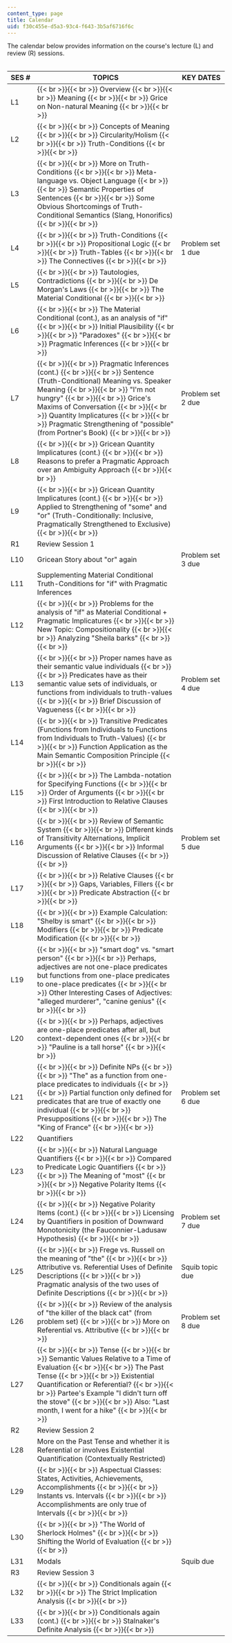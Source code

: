 ```yaml
---
content_type: page
title: Calendar
uid: f30c455e-d5a3-93c4-f643-3b5af6716f6c
---
```


The calendar below provides information on the course's lecture (L) and review (R) sessions.  
 

| SES # | TOPICS | KEY DATES |
| --- | --- | --- |
| L1 |  {{< br >}}{{< br >}} Overview {{< br >}}{{< br >}} Meaning {{< br >}}{{< br >}} Grice on Non-natural Meaning {{< br >}}{{< br >}}  | &nbsp; |
| L2 |  {{< br >}}{{< br >}} Concepts of Meaning {{< br >}}{{< br >}} Circularity/Holism {{< br >}}{{< br >}} Truth-Conditions {{< br >}}{{< br >}}  | &nbsp; |
| L3 |  {{< br >}}{{< br >}} More on Truth-Conditions {{< br >}}{{< br >}} Meta-language vs. Object Language {{< br >}}{{< br >}} Semantic Properties of Sentences {{< br >}}{{< br >}} Some Obvious Shortcomings of Truth-Conditional Semantics (Slang, Honorifics) {{< br >}}{{< br >}}  | &nbsp; |
| L4 |  {{< br >}}{{< br >}} Truth-Conditions {{< br >}}{{< br >}} Propositional Logic {{< br >}}{{< br >}} Truth-Tables {{< br >}}{{< br >}} The Connectives {{< br >}}{{< br >}}  | Problem set 1 due |
| L5 |  {{< br >}}{{< br >}} Tautologies, Contradictions {{< br >}}{{< br >}} De Morgan's Laws {{< br >}}{{< br >}} The Material Conditional {{< br >}}{{< br >}}  | &nbsp; |
| L6 |  {{< br >}}{{< br >}} The Material Conditional (cont.), as an analysis of "if" {{< br >}}{{< br >}} Initial Plausibility {{< br >}}{{< br >}} "Paradoxes" {{< br >}}{{< br >}} Pragmatic Inferences {{< br >}}{{< br >}}  | &nbsp; |
| L7 |  {{< br >}}{{< br >}} Pragmatic Inferences (cont.) {{< br >}}{{< br >}} Sentence (Truth-Conditional) Meaning vs. Speaker Meaning {{< br >}}{{< br >}} "I'm not hungry" {{< br >}}{{< br >}} Grice's Maxims of Conversation {{< br >}}{{< br >}} Quantity Implicatures {{< br >}}{{< br >}} Pragmatic Strengthening of "possible" (from Portner's Book) {{< br >}}{{< br >}}  | Problem set 2 due |
| L8 |  {{< br >}}{{< br >}} Gricean Quantity Implicatures (cont.) {{< br >}}{{< br >}} Reasons to prefer a Pragmatic Approach over an Ambiguity Approach {{< br >}}{{< br >}}  | &nbsp; |
| L9 |  {{< br >}}{{< br >}} Gricean Quantity Implicatures (cont.) {{< br >}}{{< br >}} Applied to Strengthening of "some" and "or" (Truth-Conditionally: Inclusive, Pragmatically Strengthened to Exclusive) {{< br >}}{{< br >}}  | &nbsp; |
| R1 | Review Session 1 | &nbsp; |
| L10 | Gricean Story about "or" again | Problem set 3 due |
| L11 | Supplementing Material Conditional Truth-Conditions for "if" with Pragmatic Inferences | &nbsp; |
| L12 |  {{< br >}}{{< br >}} Problems for the analysis of "if" as Material Conditional + Pragmatic Implicatures {{< br >}}{{< br >}} New Topic: Compositionality {{< br >}}{{< br >}} Analyzing "Sheila barks" {{< br >}}{{< br >}}  | &nbsp; |
| L13 |  {{< br >}}{{< br >}} Proper names have as their semantic value individuals {{< br >}}{{< br >}} Predicates have as their semantic value sets of individuals, or functions from individuals to truth-values {{< br >}}{{< br >}} Brief Discussion of Vagueness {{< br >}}{{< br >}}  | Problem set 4 due |
| L14 |  {{< br >}}{{< br >}} Transitive Predicates (Functions from Individuals to Functions from Individuals to Truth-Values) {{< br >}}{{< br >}} Function Application as the Main Semantic Composition Principle {{< br >}}{{< br >}}  | &nbsp; |
| L15 |  {{< br >}}{{< br >}} The Lambda-notation for Specifying Functions {{< br >}}{{< br >}} Order of Arguments {{< br >}}{{< br >}} First Introduction to Relative Clauses {{< br >}}{{< br >}}  | &nbsp; |
| L16 |  {{< br >}}{{< br >}} Review of Semantic System {{< br >}}{{< br >}} Different kinds of Transitivity Alternations, Implicit Arguments {{< br >}}{{< br >}} Informal Discussion of Relative Clauses {{< br >}}{{< br >}}  | Problem set 5 due |
| L17 |  {{< br >}}{{< br >}} Relative Clauses {{< br >}}{{< br >}} Gaps, Variables, Fillers {{< br >}}{{< br >}} Predicate Abstraction {{< br >}}{{< br >}}  | &nbsp; |
| L18 |  {{< br >}}{{< br >}} Example Calculation: "Shelby is smart" {{< br >}}{{< br >}} Modifiers {{< br >}}{{< br >}} Predicate Modification {{< br >}}{{< br >}}  | &nbsp; |
| L19 |  {{< br >}}{{< br >}} "smart dog" vs. "smart person" {{< br >}}{{< br >}} Perhaps, adjectives are not one-place predicates but functions from one-place predicates to one-place predicates {{< br >}}{{< br >}} Other Interesting Cases of Adjectives: "alleged murderer", "canine genius" {{< br >}}{{< br >}}  | &nbsp; |
| L20 |  {{< br >}}{{< br >}} Perhaps, adjectives are one-place predicates after all, but context-dependent ones {{< br >}}{{< br >}} "Pauline is a tall horse" {{< br >}}{{< br >}}  | &nbsp; |
| L21 |  {{< br >}}{{< br >}} Definite NPs {{< br >}}{{< br >}} "The" as a function from one-place predicates to individuals {{< br >}}{{< br >}} Partial function only defined for predicates that are true of exactly one individual {{< br >}}{{< br >}} Presuppositions {{< br >}}{{< br >}} The "King of France" {{< br >}}{{< br >}}  | Problem set 6 due |
| L22 | Quantifiers | &nbsp; |
| L23 |  {{< br >}}{{< br >}} Natural Language Quantifiers {{< br >}}{{< br >}} Compared to Predicate Logic Quantifiers {{< br >}}{{< br >}} The Meaning of "most" {{< br >}}{{< br >}} Negative Polarity Items {{< br >}}{{< br >}}  | &nbsp; |
| L24 |  {{< br >}}{{< br >}} Negative Polarity Items (cont.) {{< br >}}{{< br >}} Licensing by Quantifiers in position of Downward Monotonicity (the Fauconnier-Ladusaw Hypothesis) {{< br >}}{{< br >}}  | Problem set 7 due |
| L25 |  {{< br >}}{{< br >}} Frege vs. Russell on the meaning of "the" {{< br >}}{{< br >}} Attributive vs. Referential Uses of Definite Descriptions {{< br >}}{{< br >}} Pragmatic analysis of the two uses of Definite Descriptions {{< br >}}{{< br >}}  | Squib topic due |
| L26 |  {{< br >}}{{< br >}} Review of the analysis of "the killer of the black cat" (from problem set) {{< br >}}{{< br >}} More on Referential vs. Attributive {{< br >}}{{< br >}}  | Problem set 8 due |
| L27 |  {{< br >}}{{< br >}} Tense {{< br >}}{{< br >}} Semantic Values Relative to a Time of Evaluation {{< br >}}{{< br >}} The Past Tense {{< br >}}{{< br >}} Existential Quantification or Referential? {{< br >}}{{< br >}} Partee's Example "I didn't turn off the stove" {{< br >}}{{< br >}} Also: "Last month, I went for a hike" {{< br >}}{{< br >}}  | &nbsp; |
| R2 | Review Session 2 | &nbsp; |
| L28 | More on the Past Tense and whether it is Referential or involves Existential Quantification (Contextually Restricted) | &nbsp; |
| L29 |  {{< br >}}{{< br >}} Aspectual Classes: States, Activities, Achievements, Accomplishments {{< br >}}{{< br >}} Instants vs. Intervals {{< br >}}{{< br >}} Accomplishments are only true of Intervals {{< br >}}{{< br >}}  | &nbsp; |
| L30 |  {{< br >}}{{< br >}} "The World of Sherlock Holmes" {{< br >}}{{< br >}} Shifting the World of Evaluation {{< br >}}{{< br >}}  | &nbsp; |
| L31 | Modals | Squib due |
| R3 | Review Session 3 | &nbsp; |
| L32 |  {{< br >}}{{< br >}} Conditionals again {{< br >}}{{< br >}} The Strict Implication Analysis {{< br >}}{{< br >}}  | &nbsp; |
| L33 |  {{< br >}}{{< br >}} Conditionals again (cont.) {{< br >}}{{< br >}} Stalnaker's Definite Analysis {{< br >}}{{< br >}}  |